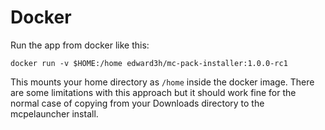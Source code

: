 # Docker

Run the app from docker like this:

    docker run -v $HOME:/home edward3h/mc-pack-installer:1.0.0-rc1

This mounts your home directory as `/home` inside the docker image. There are some limitations with this approach but it should work fine for the normal case of copying from your Downloads directory to the mcpelauncher install.
